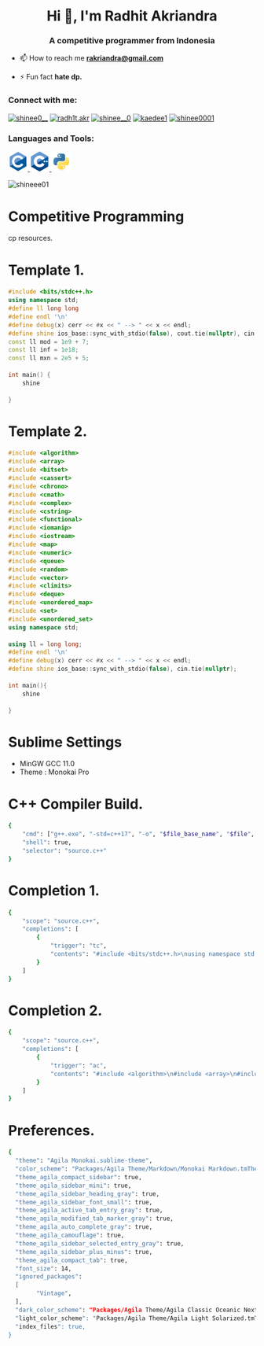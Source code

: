 <h1 align="center">Hi 👋, I'm Radhit Akriandra</h1>
<h3 align="center">A competitive programmer from Indonesia</h3>

- 📫 How to reach me **rakriandra@gmail.com**

- ⚡ Fun fact **hate dp.**

<h3 align="left">Connect with me:</h3>
<p align="left">
<a href="https://twitter.com/itsdhitt1__" target="blank"><img align="center" src="https://raw.githubusercontent.com/rahuldkjain/github-profile-readme-generator/master/src/images/icons/Social/twitter.svg" alt="shinee0__" height="30" width="40" /></a>
<a href="https://instagram.com/radh1t.akr" target="blank"><img align="center" src="https://raw.githubusercontent.com/rahuldkjain/github-profile-readme-generator/master/src/images/icons/Social/instagram.svg" alt="radh1t.akr" height="30" width="40" /></a>
<a href="https://codeforces.com/profile/shinee__0" target="blank"><img align="center" src="https://raw.githubusercontent.com/rahuldkjain/github-profile-readme-generator/master/src/images/icons/Social/codeforces.svg" alt="shinee__0" height="30" width="40" /></a>
<a href="https://www.leetcode.com/kaedee1" target="blank"><img align="center" src="https://raw.githubusercontent.com/rahuldkjain/github-profile-readme-generator/master/src/images/icons/Social/leet-code.svg" alt="kaedee1" height="30" width="40" /></a>
<a href="https://discord.gg/shinee0001" target="blank"><img align="center" src="https://raw.githubusercontent.com/rahuldkjain/github-profile-readme-generator/master/src/images/icons/Social/discord.svg" alt="shinee0001" height="30" width="40" /></a>
</p>

<h3 align="left">Languages and Tools:</h3>
<p align="left"> <a href="https://www.cprogramming.com/" target="_blank" rel="noreferrer"> <img src="https://raw.githubusercontent.com/devicons/devicon/master/icons/c/c-original.svg" alt="c" width="40" height="40"/> </a> <a href="https://www.w3schools.com/cpp/" target="_blank" rel="noreferrer"> <img src="https://raw.githubusercontent.com/devicons/devicon/master/icons/cplusplus/cplusplus-original.svg" alt="cplusplus" width="40" height="40"/> </a> <a href="https://www.python.org" target="_blank" rel="noreferrer"> <img src="https://raw.githubusercontent.com/devicons/devicon/master/icons/python/python-original.svg" alt="python" width="40" height="40"/> </a> </p>

<p><img align="center" src="https://github-readme-stats.vercel.app/api/top-langs?username=shineee01&show_icons=true&locale=en&layout=compact" alt="shineee01" /></p>

# Competitive Programming
cp resources.

# Template 1.
```cpp
#include <bits/stdc++.h>
using namespace std;
#define ll long long
#define endl '\n'
#define debug(x) cerr << #x << " --> " << x << endl;
#define shine ios_base::sync_with_stdio(false), cout.tie(nullptr), cin.tie(nullptr);
const ll mod = 1e9 + 7;
const ll inf = 1e18;
const ll mxn = 2e5 + 5;

int main() {
    shine

}
```
# Template 2.
```cpp
#include <algorithm>
#include <array>
#include <bitset>
#include <cassert>
#include <chrono>
#include <cmath>
#include <complex>
#include <cstring>
#include <functional>
#include <iomanip>
#include <iostream>
#include <map>
#include <numeric>
#include <queue>
#include <random>
#include <vector>
#include <climits>
#include <deque>
#include <unordered_map>
#include <set>
#include <unordered_set>
using namespace std;

using ll = long long;
#define endl '\n'
#define debug(x) cerr << #x << " --> " << x << endl;
#define shine ios_base::sync_with_stdio(false), cin.tie(nullptr);

int main(){
    shine
    
}
```
# Sublime Settings
- MinGW GCC 11.0
- Theme : Monokai Pro

# C++ Compiler Build.
```bash
{
    "cmd": ["g++.exe", "-std=c++17", "-o", "$file_base_name", "$file", "&&", "start", "cmd", "/c", "$file_base_name & echo. & echo. & pause"],
    "shell": true,
    "selector": "source.c++"
}
```
# Completion 1.
```bash
{
    "scope": "source.c++",
    "completions": [
        {
            "trigger": "tc",
            "contents": "#include <bits/stdc++.h>\nusing namespace std;\n#define ll long long\n#define endl '\\n' \n#define debug(x) cerr << #x << \" --> \" << x << endl;\n#define shine ios_base::sync_with_stdio(false), cout.tie(nullptr), cin.tie(nullptr);\n\nint main(){\n    shine\n\n}"
        }
    ]
}
```
# Completion 2.
```bash
{
    "scope": "source.c++",
    "completions": [
        {
            "trigger": "ac",
            "contents": "#include <algorithm>\n#include <array>\n#include <bitset>\n#include <cassert>\n#include <chrono>\n#include <cmath>\n#include <complex>\n#include <cstring>\n#include <functional>\n#include <iomanip>\n#include <iostream>\n#include <map>\n#include <numeric>\n#include <queue>\n#include <random>\n#include <vector>\n#include <climits>\n#include <deque>\n#include <unordered_map>\n#include <set>\n#include <unordered_set>\nusing namespace std;\n\nusing ll = long long;\n#define endl '\\n'\n#define debug(x) cerr << #x << \" --> \" << x << endl;\n#define shine ios_base::sync_with_stdio(false), cin.tie(nullptr);\n\nint main(){\n    shine\n\n}"
        }
    ]
}
```
# Preferences.
```bash
{
  "theme": "Agila Monokai.sublime-theme",
  "color_scheme": "Packages/Agila Theme/Markdown/Monokai Markdown.tmTheme",
  "theme_agila_compact_sidebar": true,
  "theme_agila_sidebar_mini": true,
  "theme_agila_sidebar_heading_gray": true,
  "theme_agila_sidebar_font_small": true,
  "theme_agila_active_tab_entry_gray": true,
  "theme_agila_modified_tab_marker_gray": true,
  "theme_agila_auto_complete_gray": true,
  "theme_agila_camouflage": true,
  "theme_agila_sidebar_selected_entry_gray": true,
  "theme_agila_sidebar_plus_minus": true,
  "theme_agila_compact_tab": true,
  "font_size": 14,
  "ignored_packages":
  [
        "Vintage",
  ],
  "dark_color_scheme": "Packages/Agila Theme/Agila Classic Oceanic Next.tmTheme",
  "light_color_scheme": "Packages/Agila Theme/Agila Light Solarized.tmTheme",
  "index_files": true,
}
```

